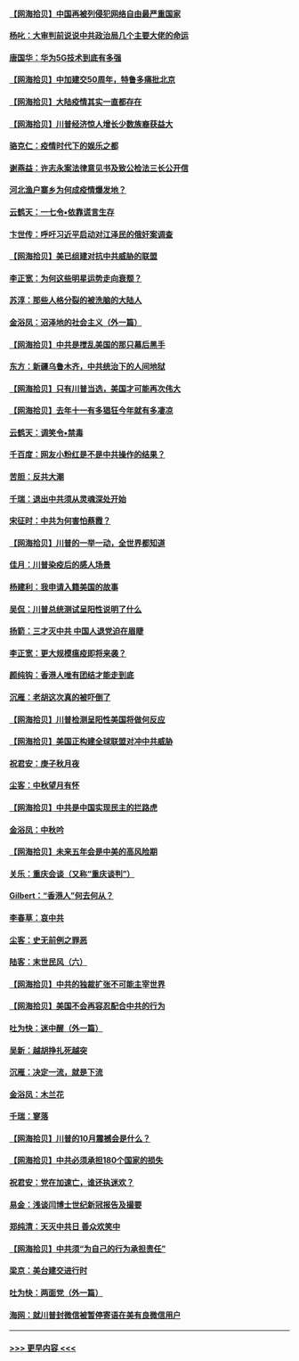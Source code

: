 #### [【网海拾贝】中国再被列侵犯网络自由最严重国家](../pages/nsc993/n12479643.md?t=10161902) 
#### [杨叱：大审判前说说中共政治局几个主要大佬的命运](../pages/nsc993/n12477527.md?t=10161902) 
#### [唐国华：华为5G技术到底有多强](../pages/nsc993/n12477483.md?t=10161902) 
#### [【网海拾贝】中加建交50周年，特鲁多痛批北京](../pages/nsc993/n12476892.md?t=10161902) 
#### [【网海拾贝】大陆疫情其实一直都存在](../pages/nsc993/n12473948.md?t=10161902) 
#### [【网海拾贝】川普经济惊人增长少数族裔获益大](../pages/nsc993/n12471565.md?t=10161902) 
#### [骆克仁：疫情时代下的娱乐之都](../pages/nsc993/n12471312.md?t=10161902) 
#### [谢燕益：许志永案法律意见书及致公检法三长公开信](../pages/nsc993/n12470870.md?t=10161902) 
#### [河北渔户寨乡为何成疫情爆发地？](../pages/nsc993/n12464936.md?t=10161902) 
#### [云鹤天：一七令▪依靠谎言生存](../pages/nsc993/n12470034.md?t=10161902) 
#### [卞世传：呼吁习近平启动对江泽民的俄奸案调查](../pages/nsc993/n12469722.md?t=10161902) 
#### [【网海拾贝】美已组建对抗中共威胁的联盟](../pages/nsc993/n12469018.md?t=10161902) 
#### [李正宽：为何这些明星运势走向衰颓？](../pages/nsc993/n12468730.md?t=10161902) 
#### [苏淳：那些人格分裂的被洗脑的大陆人](../pages/nsc993/n12467858.md?t=10161902) 
#### [金浴凤：沼泽地的社会主义（外一篇）](../pages/nsc993/n12467792.md?t=10161902) 
#### [【网海拾贝】中共是搅乱美国的那只幕后黑手](../pages/nsc993/n12467700.md?t=10161902) 
#### [东方：新疆乌鲁木齐，中共统治下的人间地狱](../pages/nsc993/n12466075.md?t=10161902) 
#### [【网海拾贝】只有川普当选，美国才可能再次伟大](../pages/nsc993/n12466013.md?t=10161902) 
#### [【网海拾贝】去年十一有多猖狂今年就有多凄凉](../pages/nsc993/n12463649.md?t=10161902) 
#### [云鹤天：调笑令▪禁毒](../pages/nsc993/n12462975.md?t=10161902) 
#### [千百度：网友小粉红是不是中共操作的结果？](../pages/nsc993/n12461025.md?t=10161902) 
#### [苦胆：反共大潮](../pages/nsc993/n12459469.md?t=10161902) 
#### [千瑞：退出中共须从灵魂深处开始](../pages/nsc993/n12459437.md?t=10161902) 
#### [宋征时：中共为何害怕蔡霞？](../pages/nsc993/n12459097.md?t=10161902) 
#### [【网海拾贝】川普的一举一动，全世界都知道](../pages/nsc993/n12458825.md?t=10161902) 
#### [佳月：川普染疫后的感人场景](../pages/nsc993/n12456994.md?t=10161902) 
#### [杨建利：我申请入籍美国的故事](../pages/nsc993/n12455635.md?t=10161902) 
#### [吴侃：川普总统测试呈阳性说明了什么](../pages/nsc993/n12451869.md?t=10161902) 
#### [扬箭：三才灭中共 中国人退党迫在眉睫](../pages/nsc993/n12451842.md?t=10161902) 
#### [李正宽：更大规模瘟疫即将来袭？](../pages/nsc993/n12451455.md?t=10161902) 
#### [颜纯钩：香港人唯有团结才能走到底](../pages/nsc993/n12450870.md?t=10161902) 
#### [沉雁：老胡这次真的被吓倒了](../pages/nsc993/n12449796.md?t=10161902) 
#### [【网海拾贝】川普检测呈阳性美国将做何反应](../pages/nsc993/n12449042.md?t=10161902) 
#### [【网海拾贝】美国正构建全球联盟对冲中共威胁](../pages/nsc993/n12446580.md?t=10161902) 
#### [祝君安：庚子秋月夜](../pages/nsc993/n12445870.md?t=10161902) 
#### [尘客：中秋望月有怀](../pages/nsc993/n12444632.md?t=10161902) 
#### [【网海拾贝】中共是中国实现民主的拦路虎](../pages/nsc993/n12443573.md?t=10161902) 
#### [金浴凤：中秋吟](../pages/nsc993/n12441773.md?t=10161902) 
#### [【网海拾贝】未来五年会是中美的高风险期](../pages/nsc993/n12440760.md?t=10161902) 
#### [关乐：重庆会谈（又称“重庆谈判”）](../pages/nsc993/n12437525.md?t=10161902) 
#### [Gilbert：“香港人”何去何从？](../pages/nsc993/n12435894.md?t=10161902) 
#### [李春草：哀中共](../pages/nsc993/n12435874.md?t=10161902) 
#### [尘客：史无前例之罪恶](../pages/nsc993/n12435762.md?t=10161902) 
#### [陆客：末世民风（六）](../pages/nsc993/n12435354.md?t=10161902) 
#### [【网海拾贝】中共的独裁扩张不可能主宰世界](../pages/nsc993/n12435151.md?t=10161902) 
#### [【网海拾贝】美国不会再容忍配合中共的行为](../pages/nsc993/n12433808.md?t=10161902) 
#### [吐为快：迷中醒（外一篇）](../pages/nsc993/n12433585.md?t=10161902) 
#### [吴新：越胡挣扎死越突](../pages/nsc993/n12433562.md?t=10161902) 
#### [沉雁：决定一流，就是下流](../pages/nsc993/n12432128.md?t=10161902) 
#### [金浴凤：木兰花](../pages/nsc993/n12432124.md?t=10161902) 
#### [千瑞：寥落](../pages/nsc993/n12432071.md?t=10161902) 
#### [【网海拾贝】川普的10月震撼会是什么？](../pages/nsc993/n12431624.md?t=10161902) 
#### [【网海拾贝】中共必须承担180个国家的损失](../pages/nsc993/n12428893.md?t=10161902) 
#### [祝君安：党在加速亡，谁还执迷欢？](../pages/nsc993/n12428652.md?t=10161902) 
#### [易金：浅谈闫博士世纪新冠报告及撮要](../pages/nsc993/n12426822.md?t=10161902) 
#### [郑纯清：天灭中共日 善众欢笑中](../pages/nsc993/n12426784.md?t=10161902) 
#### [【网海拾贝】中共须“为自己的行为承担责任”](../pages/nsc993/n12426067.md?t=10161902) 
#### [梁京：美台建交进行时](../pages/nsc993/n12424066.md?t=10161902) 
#### [吐为快：两面党（外一篇）](../pages/nsc993/n12424043.md?t=10161902) 
#### [海网：就川普封微信被暂停寄语在美有良微信用户](../pages/nsc993/n12424021.md?t=10161902) 

----
#### [ >>> 更早内容 <<< ](../indexes/nsc993-earlier.md)
